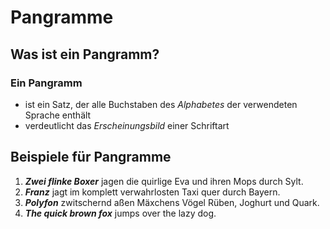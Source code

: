 # Pangramme

## Was ist ein Pangramm?

### Ein Pangramm

- ist ein Satz, der alle Buchstaben des *Alphabetes* der verwendeten Sprache enthält
- verdeutlicht das *Erscheinungsbild* einer Schriftart

## Beispiele für Pangramme

1. ***Zwei flinke Boxer*** jagen die quirlige Eva und ihren Mops durch Sylt.
2. ***Franz*** jagt im komplett verwahrlosten Taxi quer durch Bayern.
3. ***Polyfon*** zwitschernd aßen Mäxchens Vögel Rüben, Joghurt und Quark.
4. ***The quick brown fox*** jumps over the lazy dog.
